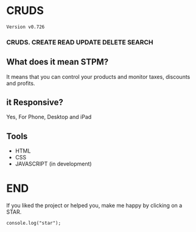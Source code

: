 # CRUDS
```
Version v0.726
```
### CRUDS. CREATE READ UPDATE DELETE SEARCH

## What does it mean STPM?

It means that you can control your products and monitor taxes, discounts and profits.

## it Responsive?
Yes, For Phone, Desktop and iPad

## Tools
- HTML
- CSS
- JAVASCRIPT (in development)

# END

If you liked the project or helped you, make me happy by clicking on a STAR.
```
console.log("star");
```
